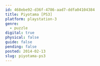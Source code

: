 ```yaml
---
id: 468ebe92-d36f-4786-aad7-ddfa04104384
title: Piyotama [PS3]
platform: playstation-3
genre:
  - puzzle
digital: true
physical: false
guide: false
pending: false
posted: 2014-02-13
slug: piyotama-ps3
---
```

